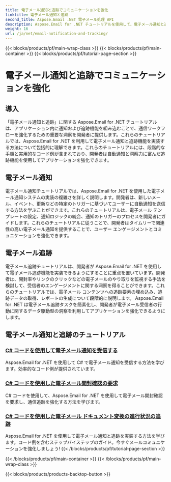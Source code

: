 ```yaml
---
title: 電子メール通知と追跡でコミュニケーションを強化
linktitle: 電子メール通知と追跡
second_title: Aspose.Email .NET 電子メール処理 API
description: Aspose.Email for .NET チュートリアルを使用して、電子メール通知と追跡機能を実装します。通知を自動化し、電子メール受信者のやり取りについての洞察を取得します。
weight: 16
url: /ja/net/email-notification-and-tracking/
---
```


{{< blocks/products/pf/main-wrap-class >}}
{{< blocks/products/pf/main-container >}}
{{< blocks/products/pf/tutorial-page-section >}}

# 電子メール通知と追跡でコミュニケーションを強化


## 導入

「電子メール通知と追跡」に関する Aspose.Email for .NET チュートリアルは、アプリケーション内に通知および追跡機能を組み込むことで、通信ワークフローを強化するための重要な洞察を開発者に提供します。これらのチュートリアルでは、Aspose.Email for .NET を利用して電子メール通知と追跡機能を実装する方法について包括的に理解できます。これらのチュートリアルには、段階的な手順と実用的なコード例が含まれており、開発者は自動通知と洞察力に富んだ追跡機能を使用してアプリケーションを強化できます。

## 電子メール通知

電子メール通知チュートリアルでは、Aspose.Email for .NET を使用した電子メール通知システムの実装の複雑さを詳しく説明します。開発者は、新しいメール、イベント、更新などの特定のトリガーに基づいてユーザーに自動通知を送信する方法を学ぶことができます。これらのチュートリアルは、電子メール テンプレートの設定、通知ロジックの統合、通知のトリガーのプロセスを開発者にガイドします。これらのチュートリアルに従うことで、開発者はタイムリーで関連性の高い電子メール通知を提供することで、ユーザー エンゲージメントとコミュニケーションを強化できます。

## 電子メール追跡

電子メール追跡チュートリアルは、開発者が Aspose.Email for .NET を使用して電子メール追跡機能を実装できるようにすることに重点を置いています。開発者は、開封率やリンクのクリックなどの電子メールのやり取りを監視する手法を検討して、受信者のエンゲージメントに関する洞察を得ることができます。これらのチュートリアルでは、電子メール コンテンツへの追跡要素の埋め込み、追跡データの取得、レポートの生成について段階的に説明します。 Aspose.Email for .NET は電子メール追跡タスクを簡素化し、開発者が電子メール受信者の行動に関するデータ駆動型の洞察を利用してアプリケーションを強化できるようにします。

## 電子メール通知と追跡のチュートリアル
### [C# コードを使用して電子メール通知を受信する](./receiving-email-notifications-with-csharp-code/)
Aspose.Email for .NET を使用して C# で電子メール通知を受信する方法を学びます。効率的なコード例が提供されています。
### [C# コードを使用した電子メール開封確認の要求](./requesting-email-read-receipts-using-csharp-code/)
C# コードを使用して、Aspose.Email for .NET を使用して電子メール開封確認を要求し、通信追跡を強化する方法を学びます。
### [C# コードを使用した電子メール ドキュメント変換の進行状況の追跡](./tracking-email-document-conversion-progress-with-csharp-code/)
Aspose.Email for .NET を使用して電子メール通知と追跡を実装する方法を学びます。コード例を含むステップバイステップのガイド。今すぐメールコミュニケーションを強化しましょう!
{{< /blocks/products/pf/tutorial-page-section >}}

{{< /blocks/products/pf/main-container >}}
{{< /blocks/products/pf/main-wrap-class >}}

{{< blocks/products/products-backtop-button >}}

